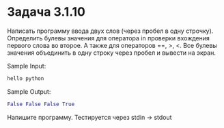 # Задача 3.1.10

Написать программу ввода двух слов (через пробел в одну строчку). Определить булевы значения для оператора in проверки вхождения первого слова во второе. А также для операторов ==, >, <. Все булевы значения объединить в одну строку через пробел и вывести на экран.

Sample Input:

```python
hello python
```

Sample Output:

```python
False False False True
```

Напишите программу. Тестируется через stdin → stdout
